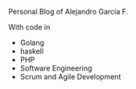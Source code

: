 Personal Blog of Alejandro García F.

With code in

* Golang
* haskell
* PHP
* Software Engineering
* Scrum and Agile Development

